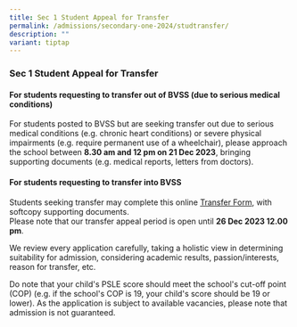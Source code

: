 ```yaml
---
title: Sec 1 Student Appeal for Transfer
permalink: /admissions/secondary-one-2024/studtransfer/
description: ""
variant: tiptap
---
```

<h3><strong>Sec 1 Student Appeal for Transfer</strong></h3><p></p><h4>For students requesting to transfer out of BVSS (due to serious medical conditions)</h4><p>For students posted to BVSS but are seeking transfer out due to serious medical conditions (e.g. chronic heart conditions) or severe physical impairments (e.g. require permanent use of a wheelchair), please approach the school between <strong>8.30 am and 12 pm on 21 Dec 2023</strong>, bringing supporting documents (e.g. medical reports, letters from doctors).</p><h4>For students requesting to transfer into BVSS</h4><p>Students seeking transfer may complete this online&nbsp;<a href="https://go.gov.sg/bvss-s1appeal2024" rel="noopener noreferrer nofollow" target="_blank">Transfer Form</a>, with softcopy supporting documents.<br>Please note that our transfer appeal period is open until <strong>26 Dec 2023 12.00 pm</strong>.&nbsp;</p><p>We review every application carefully, taking a holistic view in determining suitability for admission, considering academic results, passion/interests, reason for transfer, etc.</p><p>Do note that your child's PSLE score should meet the school's cut-off point (COP) (e.g. if the school's COP is 19, your child's score should be 19 or lower). As the application is subject to available vacancies, please note that admission is not guaranteed.</p>